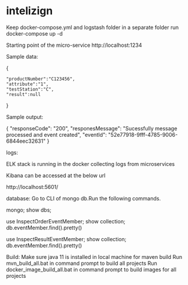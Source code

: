 # intelizign
Keep docker-compose.yml and logstash folder in a separate folder
run docker-compose up -d

Starting point of the micro-service
http://localhost:1234

Sample data:

{

	"productNumber":"C123456",
	"attribute":"1",
	"testStation":"C",
	"result":null
}

Sample output:

{
  "responseCode": "200",
  "responesMessage": "Sucessfully message processed and event created",
  "eventId": "52e77918-9fff-4785-9006-6844eec32631"
}

logs:

ELK stack is running in the docker collecting logs from microservices

Kibana can be accessed at the below url

http://localhost:5601/


database:
Go to CLI of mongo db.Run the following commands.

mongo;
show dbs;

use InspectOrderEventMember;
show collection;
db.eventMember.find().pretty()

use InspectResultEventMember;
show collection;
db.eventMember.find().pretty()




Build:
Make sure java 11 is installed in local machine for maven build
Run mvn_build_all.bat in command prompt to build all projects
Run docker_image_build_all.bat in command prompt to build images for all projects

